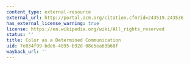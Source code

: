 ```yaml
---
content_type: external-resource
external_url: http://portal.acm.org/citation.cfm?id=243519.243536
has_external_license_warning: true
license: https://en.wikipedia.org/wiki/All_rights_reserved
status: ''
title: Color as a Determined Communication
uid: 7e034f99-bde6-4895-b92d-08e5ea63b68f
wayback_url: ''
---
```

